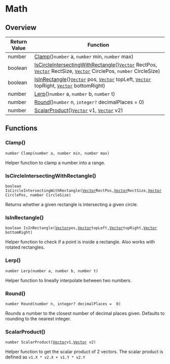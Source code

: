 # Math

## Overview

| Return Value | Function |
| - | - |
| number | [Clamp](math.md#clamp)()`number` a, `number` min, `number` max) |
| boolean | [IsCircleIntersectingWithRectangle](math.md#iscircleintersectingwithrectangle)()[`Vector`](https://wofsauge.github.io/IsaacDocs/rep/Vector.html) RectPos, [`Vector`](https://wofsauge.github.io/IsaacDocs/rep/Vector.html) RectSize, [`Vector`](https://wofsauge.github.io/IsaacDocs/rep/Vector.html) CirclePos, `number` CircleSize) |
| boolean | [IsInRectangle](math.md#isinrectangle)()[`Vector`](https://wofsauge.github.io/IsaacDocs/rep/Vector.html) pos, [`Vector`](https://wofsauge.github.io/IsaacDocs/rep/Vector.html) topLeft, [`Vector`](https://wofsauge.github.io/IsaacDocs/rep/Vector.html) topRight, [`Vector`](https://wofsauge.github.io/IsaacDocs/rep/Vector.html) bottomRight) |
| number | [Lerp](math.md#lerp)()`number` a, `number` b, `number` t) |
| number | [Round](math.md#round)()`number` n, `integer?` decimalPlaces =  0) |
| number | [ScalarProduct](math.md#scalarproduct)()[`Vector`](https://wofsauge.github.io/IsaacDocs/rep/Vector.html) v1, [`Vector`](https://wofsauge.github.io/IsaacDocs/rep/Vector.html) v2) |

## Functions

### Clamp()

`number Clamp(number a, number min, number max)`

Helper function to clamp a number into a range. 

### IsCircleIntersectingWithRectangle()

`boolean IsCircleIntersectingWithRectangle(`[`Vector`](https://wofsauge.github.io/IsaacDocs/rep/Vector.html)` RectPos, `[`Vector`](https://wofsauge.github.io/IsaacDocs/rep/Vector.html)` RectSize, `[`Vector`](https://wofsauge.github.io/IsaacDocs/rep/Vector.html)` CirclePos, number CircleSize)`

Returns whether a given rectangle is intersecting a given circle. 

### IsInRectangle()

`boolean IsInRectangle(`[`Vector`](https://wofsauge.github.io/IsaacDocs/rep/Vector.html)` pos, `[`Vector`](https://wofsauge.github.io/IsaacDocs/rep/Vector.html)` topLeft, `[`Vector`](https://wofsauge.github.io/IsaacDocs/rep/Vector.html)` topRight, `[`Vector`](https://wofsauge.github.io/IsaacDocs/rep/Vector.html)` bottomRight)`

Helper function to check if a point is inside a rectangle. 
Also works with rotated rectangles. 

### Lerp()

`number Lerp(number a, number b, number t)`

Helper function to lineally interpolate between two numbers. 

### Round()

`number Round(number n, integer? decimalPlaces =  0)`

Rounds a number to the closest number of decimal places given. 
Defaults to rounding to the nearest integer. 

### ScalarProduct()

`number ScalarProduct(`[`Vector`](https://wofsauge.github.io/IsaacDocs/rep/Vector.html)` v1, `[`Vector`](https://wofsauge.github.io/IsaacDocs/rep/Vector.html)` v2)`

Helper function to get the scalar product of 2 vectors. 
The scalar product is defined as `v1.X * v2.X + v1.Y * v2.Y` 

